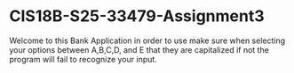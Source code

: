 # CIS18B-S25-33479-Assignment3

Welcome to this Bank Application in order to use make sure when selecting your options between A,B,C,D, and E that they are capitalized if not the program
will fail to recognize your input.
